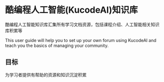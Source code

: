 # 酷编程人工智能(KucodeAI)知识库

酷编程人工智能知识库汇集所有学习文档资源，包括课程介绍、人工智能相关知识库积累等

This user guide will help you to set up your own forum using KucodeAI and teach you the basics of managing your community.

## 目标

为学习者提供有帮助的资源和知识沉淀积累

